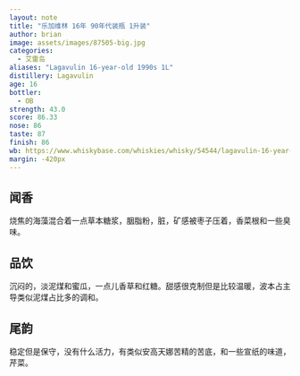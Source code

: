 ```yaml
---
layout: note
title: "乐加维林 16年 90年代装瓶 1升装"
author: brian
image: assets/images/87505-big.jpg
categories:
  - 艾雷岛
aliases: "Lagavulin 16-year-old 1990s 1L"
distillery: Lagavulin
age: 16
bottler:
  - OB
strength: 43.0
score: 86.33
nose: 86
taste: 87
finish: 86
wb: https://www.whiskybase.com/whiskies/whisky/54544/lagavulin-16-year-old
margin: -420px
---
```


## 闻香
烧焦的海藻混合着一点草本糖浆，胭脂粉，脏，矿感被枣子压着，香菜根和一些臭味。

## 品饮
沉闷的，淡泥煤和蜜瓜，一点儿香草和红糖。甜感很克制但是比较温暖，波本占主导类似泥煤占比多的调和。

## 尾韵
稳定但是保守，没有什么活力，有类似安高天娜苦精的苦底，和一些宣纸的味道，芹菜。
